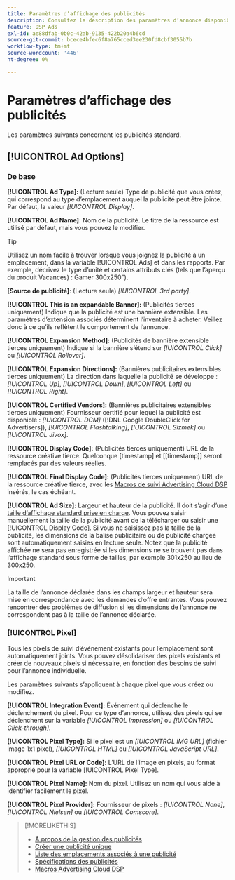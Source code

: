 ```yaml
---
title: Paramètres d’affichage des publicités
description: Consultez la description des paramètres d’annonce disponibles pour les annonces affichées.
feature: DSP Ads
exl-id: ae88dfab-0b0c-42ab-9135-422b20a4b6cd
source-git-commit: bcece4bfec6f8a765cced3ee230fd8cbf3055b7b
workflow-type: tm+mt
source-wordcount: '446'
ht-degree: 0%

---
```


# Paramètres d’affichage des publicités

Les paramètres suivants concernent les publicités standard.

## [!UICONTROL Ad Options]

### De base

**[!UICONTROL Ad Type]:** (Lecture seule) Type de publicité que vous créez, qui correspond au type d’emplacement auquel la publicité peut être jointe. Par défaut, la valeur *[!UICONTROL Display]*.

**[!UICONTROL Ad Name]:** Nom de la publicité. Le titre de la ressource est utilisé par défaut, mais vous pouvez le modifier.

>[!TIP]
>
> Utilisez un nom facile à trouver lorsque vous joignez la publicité à un emplacement, dans la variable [!UICONTROL Ads] et dans les rapports. Par exemple, décrivez le type d’unité et certains attributs clés (tels que l’aperçu du produit Vacances) : Gamer 300x250&quot;).

**\[Source de publicité\]**: (Lecture seule) *[!UICONTROL 3rd party]*.

**[!UICONTROL This is an expandable Banner]:** (Publicités tierces uniquement) Indique que la publicité est une bannière extensible. Les paramètres d’extension associés déterminent l’inventaire à acheter. Veillez donc à ce qu’ils reflètent le comportement de l’annonce.

**[!UICONTROL Expansion Method]:** (Publicités de bannière extensible tierces uniquement) Indique si la bannière s’étend sur *[!UICONTROL Click]* ou *[!UICONTROL Rollover]*.

**[!UICONTROL Expansion Directions]:** (Bannières publicitaires extensibles tierces uniquement) La direction dans laquelle la publicité se développe : *[!UICONTROL Up]*, *[!UICONTROL Down]*, *[!UICONTROL Left]* ou *[!UICONTROL Right]*.

**[!UICONTROL Certified Vendors]:** (Bannières publicitaires extensibles tierces uniquement) Fournisseur certifié pour lequel la publicité est disponible : *[!UICONTROL DCM]* ([!DNL Google DoubleClick for Advertisers]), *[!UICONTROL Flashtalking]*, *[!UICONTROL Sizmek]* ou *[!UICONTROL Jivox]*.

**[!UICONTROL Display Code]:** (Publicités tierces uniquement) URL de la ressource créative tierce. Quelconque [timestamp] et [[timestamp]] seront remplacés par des valeurs réelles.

**[!UICONTROL Final Display Code]:** (Publicités tierces uniquement) URL de la ressource créative tierce, avec les [Macros de suivi Advertising Cloud DSP](/help/dsp/campaign-management/macros.md) insérés, le cas échéant.

**[!UICONTROL Ad Size]:** Largeur et hauteur de la publicité. Il doit s’agir d’une [taille d’affichage standard prise en charge](ad-specs.md). Vous pouvez saisir manuellement la taille de la publicité avant de la télécharger ou saisir une [!UICONTROL Display Code]. Si vous ne saisissez pas la taille de la publicité, les dimensions de la balise publicitaire ou de publicité chargée sont automatiquement saisies en lecture seule. Notez que la publicité affichée ne sera pas enregistrée si les dimensions ne se trouvent pas dans l’affichage standard sous forme de tailles, par exemple 301x250 au lieu de 300x250.

>[!IMPORTANT]
>
> La taille de l’annonce déclarée dans les champs largeur et hauteur sera mise en correspondance avec les demandes d’offre entrantes. Vous pouvez rencontrer des problèmes de diffusion si les dimensions de l’annonce ne correspondent pas à la taille de l’annonce déclarée.

### [!UICONTROL Pixel]

Tous les pixels de suivi d’événement existants pour l’emplacement sont automatiquement joints. Vous pouvez désolidariser des pixels existants et créer de nouveaux pixels si nécessaire, en fonction des besoins de suivi pour l’annonce individuelle.

Les paramètres suivants s’appliquent à chaque pixel que vous créez ou modifiez.

**[!UICONTROL Integration Event]:** Événement qui déclenche le déclenchement du pixel. Pour ce type d’annonce, utilisez des pixels qui se déclenchent sur la variable *[!UICONTROL Impression]* ou *[!UICONTROL Click-through]*.

**[!UICONTROL Pixel Type]:** Si le pixel est un *[!UICONTROL IMG URL]* (fichier image 1x1 pixel), *[!UICONTROL HTML]* ou *[!UICONTROL JavaScript URL]*.

**[!UICONTROL Pixel URL or Code]:** L’URL de l’image en pixels, au format approprié pour la variable [!UICONTROL Pixel Type].

**[!UICONTROL Pixel Name]:** Nom du pixel. Utilisez un nom qui vous aide à identifier facilement le pixel.

**[!UICONTROL Pixel Provider]:** Fournisseur de pixels : *[!UICONTROL None]*, *[!UICONTROL Nielsen]* ou *[!UICONTROL Comscore]*.

>[!MORELIKETHIS]
>
>* [A propos de la gestion des publicités](ad-about.md)
>* [Créer une publicité unique](ad-create.md)
>* [Liste des emplacements associés à une publicité](ad-list-placements.md)
>* [Spécifications des publicités](ad-specs.md)
>* [Macros Advertising Cloud DSP](/help/dsp/campaign-management/macros.md)


